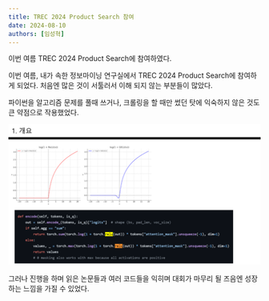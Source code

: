 ```yaml
---
title: TREC 2024 Product Search 참여
date: 2024-08-10
authors: [임성혁]
---
```


이번 여름 TREC 2024 Product Search에 참여하였다.

<!--more-->

이번 여름, 내가 속한 정보마이닝 연구실에서 TREC 2024 Product Search에 참여하게 되었다.
처음엔 많은 것이 서툴러서 이해 되지 않는 부분들이 많았다.

파이썬을 알고리즘 문제를 풀때 쓰거나, 크롤링을 할 때만 썼던 탓에 익숙하지 않은 것도 큰 약점으로 작용했었다.

![TREC 2024 Product Search](../../../../../assets/media/trec1.png)

그러나 진행을 하며 읽은 논문들과 여러 코드들을 익히며
대회가 마무리 될 즈음엔 성장하는 느낌을 가질 수 있었다.